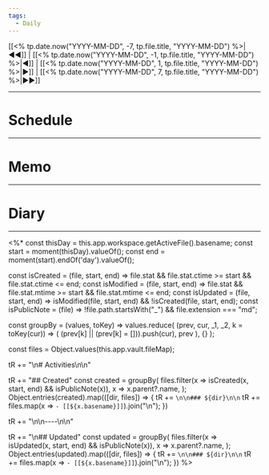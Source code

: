 ```yaml
---
tags:
  - Daily
---
```


[[<% tp.date.now("YYYY-MM-DD", -7, tp.file.title, "YYYY-MM-DD") %>|◀◀]] | [[<% tp.date.now("YYYY-MM-DD", -1, tp.file.title, "YYYY-MM-DD") %>|◀]] | [[<% tp.date.now("YYYY-MM-DD", 1, tp.file.title, "YYYY-MM-DD") %>|▶]] | [[<% tp.date.now("YYYY-MM-DD", 7, tp.file.title, "YYYY-MM-DD") %>|▶▶]]

---

# Schedule

---

# Memo

---

# Diary

---

<%*
const thisDay = this.app.workspace.getActiveFile().basename;
const start = moment(thisDay).valueOf();
const end = moment(start).endOf('day').valueOf();

const isCreated = (file, start, end) => file.stat
&& file.stat.ctime >= start
&& file.stat.ctime <= end;
const isModified = (file, start, end) => file.stat
&& file.stat.mtime >= start
&& file.stat.mtime <= end;
const isUpdated = (file, start, end) =>
isModified(file, start, end) && !isCreated(file, start, end);
const isPublicNote = (file) => !file.path.startsWith("\_") && file.extension === "md";

const groupBy = (values, toKey) =>
values.reduce(
(prev, cur, \_1, \_2, k = toKey(cur)) => (
(prev[k] || (prev[k] = [])).push(cur), prev
),
{}
);

const files = Object.values(this.app.vault.fileMap);

tR += "\n# Activities\n\n"

tR += "## Created"
const created = groupBy(
files.filter(x => isCreated(x, start, end) && isPublicNote(x)),
x => x.parent?.name,
);
Object.entries(created).map(([dir, files]) => {
tR += `\n\n### ${dir}\n\n`
tR += files.map(x => `- [[${x.basename}]]`).join("\n");
})

tR += "\n\n----\n\n"

tR += "\n## Updated"
const updated = groupBy(
files.filter(x => isUpdated(x, start, end) && isPublicNote(x)),
x => x.parent?.name,
);
Object.entries(updated).map(([dir, files]) => {
tR += `\n\n### ${dir}\n\n`
tR += files.map(x => `- [[${x.basename}]]`).join("\n");
})
%>
